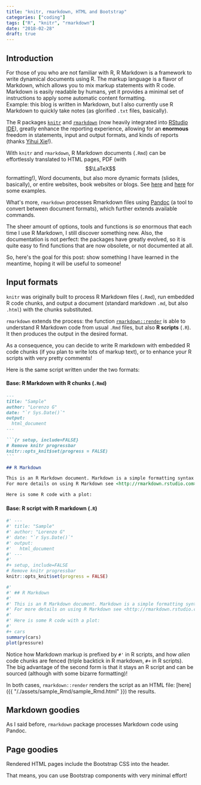 ```yaml
---
title: "knitr, rmarkdown, HTML and Bootstrap"
categories: ["coding"]
tags: ["R", "knitr", "rmarkdown"]
date: "2018-02-28"
draft: true
---
```


## Introduction

For those of you who are not familiar with R, R Markdown is a framework to write dynamical documents using R. 
The markup language is a flavor of Markdown, which allows you to mix markup statements with R code.   
Markdown is easily readable by humans, yet it provides a minimal set of instructions to apply some automatic content formatting.  
Example: this blog is written in Markdown, but I also currently use R Markdown to quickly take notes (as glorified `.txt` files, basically).

The R packages [`knitr`](https://cran.r-project.org/web/packages/knitr/index.html) and [`rmarkdown`](https://cran.r-project.org/web/packages/rmarkdown/index.html) (now heavily integrated into [RStudio IDE](https://rmarkdown.rstudio.com/)), greatly enhance the reporting experience, allowing for an **enormous** freedom in statements, input and output formats, and kinds of reports (thanks [Yihui Xie](https://yihui.name/knitr/)!). 

With `knitr` and `rmarkdown`, R Markdown documents (`.Rmd`) can be effortlessly translated to HTML pages, PDF (with $$\LaTeX$$ formatting!), Word documents, but also more dynamic formats (slides, basically), or entire websites, book websites or blogs. 
See [here](https://rmarkdown.rstudio.com/formats.html) and [here](https://rmarkdown.rstudio.com/gallery.html) for some examples.

What's more, `rmarkdown` processes Rmarkdown files using [Pandoc](http://pandoc.org/MANUAL.html#pandocs-markdown) (a tool to convert between document formats), which further extends available commands.

The sheer amount of options, tools and functions is *so* enormous that each time I use R Markdown, I still discover something new. 
Also, the documentation is not perfect: the packages have greatly evolved, so it is quite easy to find functions that are now obsolete, or not documented at all.

So, here's the goal for this post: show something I have learned in the meantime, hoping it will be useful to someone!

## Input formats

`knitr` was originally built to process R Markdown files (`.Rmd`), run embedded R code chunks, and output a document (standard markdown `.md`, but also `.html`) with the chunks substituted.

`rmarkdown` extends the process: the function [`rmarkdown::render`](https://www.rdocumentation.org/packages/rmarkdown/versions/1.8/topics/render) is able to understand R Markdown code from usual `.Rmd` files, but also **R scripts** (`.R`). It then produces the output in the desired format.   

As a consequence, you can decide to write R markdown with embedded R code chunks (if you plan to write lots of markup text), or to enhance your R scripts with very pretty comments!

Here is the same script written under the two formats:

#### Base: R Markdown with R chunks (`.Rmd`)

~~~markdown
---
title: "Sample"
author: "Lorenzo G"
date: "`r Sys.Date()`"
output: 
  html_document
---

```{r setup, include=FALSE}
# Remove knitr progressbar
knitr::opts_knit$set(progress = FALSE)
```

## R Markdown

This is an R Markdown document. Markdown is a simple formatting syntax for authoring HTML, PDF, and MS Word documents. 
For more details on using R Markdown see <http://rmarkdown.rstudio.com>.

Here is some R code with a plot:

~~~


#### Base: R script with R markdown (`.R`)

~~~r
#' ---
#' title: "Sample"
#' author: "Lorenzo G"
#' date: "`r Sys.Date()`"
#' output: 
#'   html_document
#' ---
#'
#+ setup, include=FALSE
# Remove knitr progressbar
knitr::opts_knit$set(progress = FALSE)

#' 
#' ## R Markdown
#' 
#' This is an R Markdown document. Markdown is a simple formatting syntax for authoring HTML, PDF, and MS Word documents. 
#' For more details on using R Markdown see <http://rmarkdown.rstudio.com>.
#' 
#' Here is some R code with a plot:
#' 
#+ cars
summary(cars)
plot(pressure)

~~~

Notice how Markdown markup is prefixed by `#'` in R scripts, and how *alien* code chunks are fenced (triple backtick in R markdown, `#+` in R scripts).  
The big advantage of the second form is that it stays an R script and can be sourced (although with some bizarre formatting)!

In both cases, `rmarkdown::render` renders the script as an HTML file: [here]({{ "/./assets/sample_Rmd/sample_Rmd.html" }}) the results.


## Markdown goodies

As I said before, `rmarkdown` package processes Markdown code using Pandoc.

## Page goodies

Rendered HTML pages include the Bootstrap CSS into the header.

That means, you can use Bootstrap components with very minimal effort!